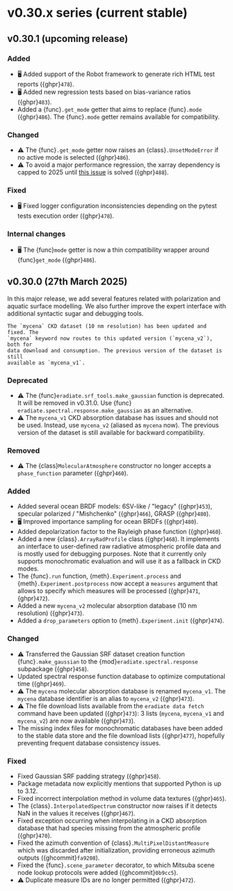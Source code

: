 # v0.30.x series (current stable)

## v0.30.1 (upcoming release)

### Added

* 🖥️ Added support of the Robot framework to generate rich HTML test reports
  ({ghpr}`478`).
* 🖥️ Added new regression tests based on bias-variance ratios ({ghpr}`483`).
* Added a {func}`.get_mode` getter that aims to replace {func}`.mode`
  ({ghpr}`486`). The {func}`.mode` getter remains available for compatibility.

### Changed

* ⚠️ The {func}`.get_mode` getter now raises an {class}`.UnsetModeError` if no
  active mode is selected ({ghpr}`486`).
* ⚠️ To avoid a major performance regression, the xarray dependency is capped
  to 2025 until [this issue](https://github.com/pydata/xarray/issues/10287) is
  solved ({ghpr}`488`).

### Fixed

* 🖥️ Fixed logger configuration inconsistencies depending on the pytest tests
  execution order ({ghpr}`478`).

### Internal changes

* 🖥️ The {func}`mode` getter is now a thin compatibility wrapper around
  {func}`get_mode` ({ghpr}`486`).

## v0.30.0 (27th March 2025)

In this major release, we add several features related with polarization and
aquatic surface modelling. We also further improve the expert interface with
additional syntactic sugar and debugging tools.

```{warning}
The `mycena` CKD dataset (10 nm resolution) has been updated and fixed. The
`mycena` keyword now routes to this updated version (`mycena_v2`), both for
data download and consumption. The previous version of the dataset is still
available as `mycena_v1`.
```

### Deprecated

* ⚠️ The {func}`eradiate.srf_tools.make_gaussian` function is deprecated. It
  will be removed in v0.31.0. Use {func}
  `eradiate.spectral.response.make_gaussian`
  as an alternative.
* ⚠️ The `mycena_v1` CKD absorption database has issues and should not be used.
  Instead, use `mycena_v2` (aliased as `mycena` now). The previous version of
  the dataset is still available for backward compatibility.

### Removed

* ⚠️ The {class}`MolecularAtmosphere` constructor no longer accepts a
  `phase_function` parameter ({ghpr}`460`).

### Added

* Added several ocean BRDF models: 6SV-like / "legacy" ({ghpr}`453`),
  specular polarized / "Mishchenko" ({ghpr}`466`), GRASP ({ghpr}`480`).
* 🖥️ Improved importance sampling for ocean BRDFs ({ghpr}`480`).
* Added depolarization factor to the Rayleigh phase function ({ghpr}`460`).
* Added a new {class}`.ArrayRadProfile` class ({ghpr}`468`). It implements an
  interface to user-defined raw radiative atmospheric profile data and is mostly
  used for debugging purposes. Note that it currently only supports
  monochromatic evaluation and will use it as a fallback in CKD modes.
* The {func}`.run` function, {meth}`.Experiment.process` and
  {meth}`.Experiment.postprocess` now accept a `measures` argument that allows
  to specify which measures will be processed ({ghpr}`471`, {ghpr}`472`).
* Added a new `mycena_v2` molecular absorption database (10 nm resolution)
  ({ghpr}`473`).
* Added a `drop_parameters` option to {meth}`.Experiment.init` ({ghpr}`474`).

### Changed

* ⚠️ Transferred the Gaussian SRF dataset creation function {func}`.make_gaussian`
  to the {mod}`eradiate.spectral.response` subpackage ({ghpr}`458`).
* Updated spectral response function database to optimize computational time
  ({ghpr}`469`).
* ⚠️ The `mycena` molecular absorption database is renamed `mycena_v1`. The
  `mycena` database identifier is an alias to `mycena_v2` ({ghpr}`473`).
* ⚠️ The file download lists available from the `eradiate data fetch` command
  have been updated ({ghpr}`473`): 3 lists (`mycena`, `mycena_v1` and
  `mycena_v2`) are now available ({ghpr}`473`).
* The missing index files for monochromatic databases have been added to the
  stable data store and the file download lists ({ghpr}`477`), hopefully
  preventing frequent database consistency issues.

### Fixed

* Fixed Gaussian SRF padding strategy ({ghpr}`458`).
* Package metadata now explicitly mentions that supported Python is up to 3.12.
* Fixed incorrect interpolation method in volume data textures ({ghpr}`465`).
* The {class}`.InterpolatedSpectrum` constructor now raises if it detects NaN
  in the values it receives ({ghpr}`467`).
* Fixed exception occurring when interpolating in a CKD absorption database that
  had species missing from the atmospheric profile ({ghpr}`470`).
* Fixed the azimuth convention of {class}`.MultiPixelDistantMeasure` which was
  discarded after initialization, providing erroneous azimuth outputs
  ({ghcommit}`fa9208`).
* Fixed the {func}`.scene_parameter` decorator, to which Mitsuba scene node
  lookup protocols were added ({ghcommit}`0b9cc5`).
* ⚠️ Duplicate measure IDs are no longer permitted ({ghpr}`472`).
